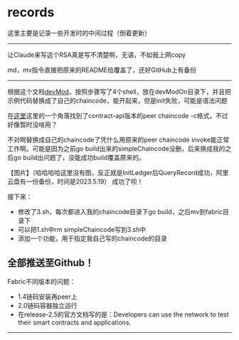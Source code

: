 # records
这里主要是记录一些开发时的中间过程（倒着更新）

------------------------------

让Claude来写这个RSA真是写不清楚啊，无语，不如我上网copy

md，mv指令直接把原来的README给覆盖了，还好GitHub上有备份

------------------------------
根据这个文档[devMod](https://hyperledger-fabric.readthedocs.io/en/release-2.5/peer-chaincode-devmode.html)，按照步骤写了4个shell，放在devModOn目录下，并且把示例代码替换成了自己的chaincode，能开起来，但是init失败，可能是语法问题

在[这里](https://hyperledger-fabric.readthedocs.io/en/release-2.5/commands/peerchaincode.html)这里的一个角落找到了contract-api版本的peer chaincode -c格式，不过好像暂时没啥用？

不对啊替换成自己的chaincode了凭什么用原来的peer chaincode invoke能正常工作啊。可能是因为之前go build出来的simpleChaincode没删，后来换成我的之后go build出问题了，没能成功build覆盖原来的。

【图片】（哈哈哈哈这里没有图，反正就是InitLedger后QueryRecord成功，阿里云盘有一份备份，时间是2023.5.19）
成功了呗！

接下来：
* 修改了3.sh，每次都进入我的chaincode目录下go build，之后mv到fabric目录下
* 可以把1.sh中rm simpleChaincode写到3.sh中
* 添加一个功能，用于指定我自己写的chaincode的目录

全部推送至Github！
------------------------------
Fabric不同版本的问题：
* 1.4链码安装再peer上
* 2.0链码容器独立运行
* 在release-2.5的官方文档写的是：Developers can use the network to test their smart contracts and applications.
------------------------------
